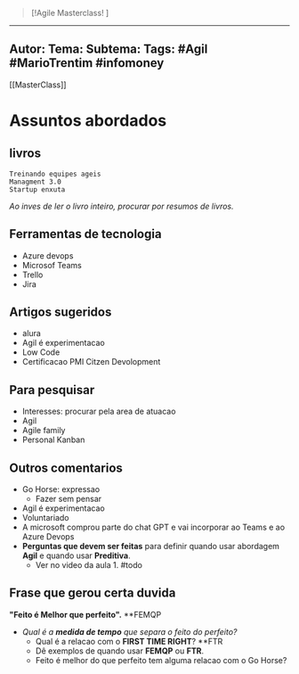 
 >[!Agile Masterclass! ]
---
Autor: 
Tema:
Subtema: 
Tags: #Agil #MarioTrentim #infomoney 
---
[[MasterClass]]



# Assuntos abordados
## livros
	Treinando equipes ageis
	Managment 3.0
	Startup enxuta

_Ao inves de ler o livro inteiro, procurar por resumos de livros._

## Ferramentas de tecnologia
- Azure devops
- Microsof Teams
- Trello
- Jira

## Artigos sugeridos
- alura
- Agil é experimentacao
- Low Code
- Certificacao PMI Citzen Devolopment

## Para pesquisar
- Interesses: procurar pela area de atuacao
- Agil
- Agile family
- Personal Kanban

## Outros comentarios
- Go Horse: expressao
	- Fazer sem pensar
- Agil é experimentacao
- Voluntariado
- A microsoft comprou parte do chat GPT e vai incorporar ao Teams e ao Azure Devops
- **Perguntas que devem ser feitas** para definir quando usar abordagem **Agil** e quando usar **Preditiva**.
	- Ver no video da aula 1. #todo 

## Frase que gerou certa duvida
**"Feito é Melhor que perfeito".** **FEMQP

- *Qual é a __medida de tempo__ que separa o feito do perfeito?*
	- Qual é a relacao com o **FIRST TIME RIGHT**? **FTR
	- Dê exemplos de quando usar **FEMQP** ou **FTR**.
	- Feito é melhor do que perfeito tem alguma relacao com o Go Horse?


